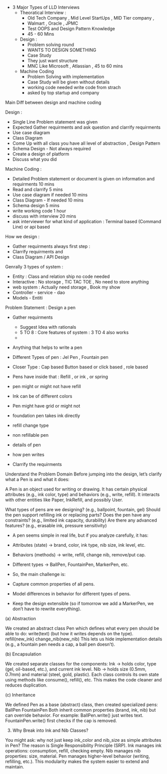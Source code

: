 - 3 Major Types of LLD Interviews 
    - Theoratical Interview  : 
       - Old Tech Company , Mid Level StartUps , MID Tier company , 
       - Walmart , Oracle , JPMC 
       - Test OOPS and Design Pattern Knowledge  
       - 45 - 60 Mins
    - Design : 
        - Problem solving round
        - WANTS TO DESIGN SOMETHING
        - Case Study 
        - They just want structure 
        - MNC Like Microsoft , Atlassian , 45 to 60 mins 
    - Machine Coding 
        - Problem Solving  with implementation 
        - Case Study will be given without details 
        - working code needed write code from strach 
        - asked by top startup and company 

Main Diff between design and machine coding 

Design :
- Single Line Problem statement was given 
- Expected Gather requirments and ask question and clarrify requirments 
- Use case diagram 
- Class Diagram 
- Come Up with all class you have all level of abstraction , Design Pattern 
- Schema Design - Not always required 
- Create a design of platform 
- Discuss what you did 

Machine Coding :
- Detailed Problem statement or document is given on information and requirments 10 mins 
- Read and clarrify  5 mins 
- Use case diagram if needed 10 mins 
- Class Diagram - If needed  10 mins
- Schema design 5 mins
- write working code  1 hour
- discuss with interview 20 mins
- ask interviewer for what kind of application : Terminal based (Command Line) or api based 



How we design :
- Gather requirments always first step :
- Clarrify requirments and 
- Class Diagram / API Design 



Genrally 3 types of system : 

- Entity : Class and relation ship no code needed 
- Interactive : No storage , TIC TAC TOE , No need to store anything 
- web system : Actually need storage , Book my show 
- Controller - service - dao 
- Models - Entiti

Problem Statement : Design a pen 

- Gather requirments 
    - Suggest Idea with rationals 
    - 5 TO 8 : Core features of system : 3 TO 4 also works 
    - 


- Anything that helps to write a pen 
- Different Types of pen : Jel Pen , Fountain pen  
- Closer Type : Cap based Button based or click based , role based 
- Pens have inside that : Refill , or ink , or spring 
- pen might or might not have refill 
- Ink can be of different colors 
- Pen might have grid or might not 
- foundation pen takes  ink directly 
- refill change type 
- non refillable pen 
- details of pen 
- how pen writes 



- Clarrify the requirments 

Understand the Problem Domain
Before jumping into the design, let’s clarify what a Pen is and what it does:

A Pen is an object used for writing or drawing.
It has certain physical attributes (e.g., ink color, type) and behaviors (e.g., write, refill).
It interacts with other entities like Paper, InkRefill, and possibly User.


What types of pens are we designing? (e.g., ballpoint, fountain, gel)
Should the pen support refilling ink or replacing parts?
Does the pen have any constraints? (e.g., limited ink capacity, durability)
Are there any advanced features? (e.g., erasable ink, pressure sensitivity)



- A pen seems simple in real life, but if you analyze carefully, it has:
- Attributes (state) → brand, color, ink type, nib size, ink level, etc.
- Behaviors (methods) → write, refill, change nib, remove/put cap.
- Different types → BallPen, FountainPen, MarkerPen, etc.


- So, the main challenge is:
- Capture common properties of all pens.
- Model differences in behavior for different types of pens.
- Keep the design extensible (so if tomorrow we add a MarkerPen, we don’t have to rewrite everything).




(a) Abstraction

We created an abstract class Pen which defines what every pen should be able to do:
write(text) (but how it writes depends on the type).
refill(new_ink)
change_nib(new_nib)
This lets us hide implementation details (e.g., a fountain pen needs a cap, a ball pen doesn’t).



(b) Encapsulation

We created separate classes for the components:
Ink → holds color, type (gel, oil-based, etc.), and current ink level.
Nib → holds size (0.5mm, 0.7mm) and material (steel, gold, plastic).
Each class controls its own state using methods like consume(), refill(), etc.
This makes the code cleaner and reduces duplication.




(c) Inheritance

We defined Pen as a base (abstract) class, then created specialized pens:
BallPen
FountainPen
Both inherit common properties (brand, ink, nib) but can override behavior.
For example:
BallPen.write() just writes text.
FountainPen.write() first checks if the cap is removed.


3. Why Break into Ink and Nib Classes?

You might ask: why not just keep ink_color and nib_size as simple attributes in Pen?
The reason is Single Responsibility Principle (SRP).
Ink manages ink operations: consumption, refill, checking empty.
Nib manages nib properties: size, material.
Pen manages higher-level behavior (writing, refilling, etc.).
This modularity makes the system easier to extend and maintain.